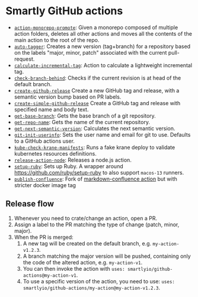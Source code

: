 # Smartly GitHub actions

* [`action-monorepo-promote`](./action-monorepo-promote/action.yml): Given a monorepo composed of multiple action folders, deletes all other actions and moves all the
  contents of the main action to the root of the repo.
* [`auto-tagger`](./auto-tagger/action.yml): Creates a new version (tag+branch) for a repository based on the labels "major, minor, patch" associated with the current pull-request.
* [`calculate-incremental-tag`](./calculate-incremental-tag/action.yml): Action to calculate a lightweight incremental tag.
* [`check-branch-behind`](./check-branch-behind/action.yml): Checks if the current revision is at head of the default branch.
* [`create-github-release`](./create-github-release/action.yml) Create a new GitHub tag and release, with a semantic version bump based on PR labels.
* [`create-simple-github-release`](./create-simple-github-release/action.yml) Create a GitHub tag and release with specified name and body text.
* [`get-base-branch`](./get-base-branch/action.yml): Gets the base branch of a git repository.
* [`get-repo-name`](./get-repo-name/action.yml): Gets the name of the current repository.
* [`get-next-semantic-version`](./get-next-semantic-version/action.yml): Calculates the next semantic version.
* [`git-init-userinfo`](./git-init-userinfo/action.yml): Sets the user name and email for git to use. Defaults to a GitHub actions user.
* [`kube-check-krane-manifests`](./kube-check-krane-manifests/action.yml): Runs a fake krane deploy to validate kubernetes resources definitions.
* [`release-action-node`](./release-action-node/action.yml): Releases a node.js action.
* [`setup-ruby`](./setup-ruby/action.yml): Sets up Ruby. A wrapper around https://github.com/ruby/setup-ruby to also support `macos-13` runners.
* [`publish-confluence`](./publish-confluence/action.yml): Fork of [markdown-confluence action](https://github.com/markdown-confluence/publish-action/) but with stricter docker image tag

## Release flow

1. Whenever you need to crate/change an action, open a PR.
2. Assign a label to the PR matching the type of change (patch, minor, major).
3. When the PR is merged:
   1. A new tag will be created on the default branch, e.g. `my-action-v1.2.3`.
   2. A branch matching the major version will be pushed, containing only the code of the altered action, e.g. `my-action-v1`. 
   3. You can then invoke the action with `uses: smartlyio/github-actions@my-action-v1`.
   4. To use a specific version of the action, you need to use: `uses: smartlyio/github-actions/my-action@my-action-v1.2.3`.
